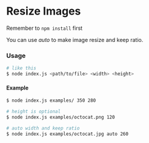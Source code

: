 # Resize Images

Remember to `npm install` first

You can use *auto* to make image resize and keep ratio.

### Usage

~~~bash
# like this
$ node index.js <path/to/file> <width> <height>
~~~

#### Example

~~~bash
$ node index.js examples/ 350 280

# height is optional
$ node index.js examples/octocat.png 120

# auto width and keep ratio
$ node index.js examples/octocat.jpg auto 260
~~~
